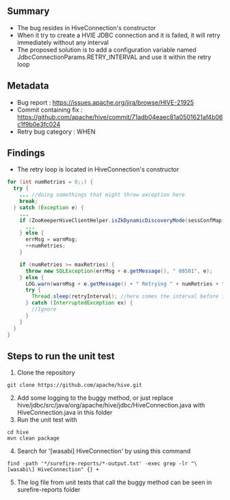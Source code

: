 ## Summary
* The bug resides in HiveConnection's constructor
* When it try to create a HVIE JDBC connection and it is failed, it will retry immediately without any interval
* The proposed solution is to add a configuration variable named JdbcConnectionParams.RETRY_INTERVAL and use it within the retry loop
## Metadata
* Bug report : https://issues.apache.org/jira/browse/HIVE-21925
* Commit containing fix : https://github.com/apache/hive/commit/71adb04eaec81a0501621af4b06c1f9b0e3fc024 
* Retry bug category : WHEN
## Findings
* The retry loop is located in HiveConnection's constructor
```java
for (int numRetries = 0;;) {
  try {
    ... //doing somethings that might throw exception here
    break;
  } catch (Exception e) {
    ...
    if (ZooKeeperHiveClientHelper.isZkDynamicDiscoveryMode(sessConfMap)) {
      ...
    } else {
      errMsg = warnMsg;
      ++numRetries;
    }

    if (numRetries >= maxRetries) {
      throw new SQLException(errMsg + e.getMessage(), " 08S01", e);
    } else {
      LOG.warn(warnMsg + e.getMessage() + " Retrying " + numRetries + " of " + maxRetries+" with retry interval "+retryInterval+"ms");
      try {
        Thread.sleep(retryInterval); //here comes the interval before it retries
      } catch (InterruptedException ex) {
        //Ignore
      }
    }
  }
}
```
## Steps to run the unit test
1. Clone the repository 
```
git clone https://github.com/apache/hive.git
```
2. Add some logging to the buggy method, or just replace hive/jdbc/src/java/org/apache/hive/jdbc/HiveConnection.java with HiveConnection.java in this folder
3. Run the unit test with
```
cd hive
mvn clean package
```
4. Search for '[wasabi] HiveConnection' by using this command
```
find -path '*/surefire-reports/*-output.txt' -exec grep -lr "\[wasabi\] HiveConnection" {} +
```
5. The log file from unit tests that call the buggy method can be seen in surefire-reports folder